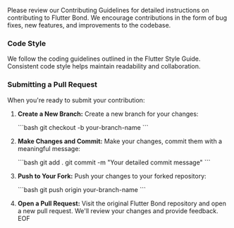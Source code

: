 
Please review our Contributing Guidelines for detailed instructions on contributing to Flutter Bond. We encourage contributions in the form of bug fixes, new features, and improvements to the codebase.

### Code Style

We follow the coding guidelines outlined in the Flutter Style Guide. Consistent code style helps maintain readability and collaboration.

### Submitting a Pull Request

When you're ready to submit your contribution:

1. **Create a New Branch:** Create a new branch for your changes:

   \```bash
   git checkout -b your-branch-name
   \```

2. **Make Changes and Commit:** Make your changes, commit them with a meaningful message:

   \```bash
   git add .
   git commit -m "Your detailed commit message"
   \```

3. **Push to Your Fork:** Push your changes to your forked repository:

   \```bash
   git push origin your-branch-name
   \```

4. **Open a Pull Request:** Visit the original Flutter Bond repository and open a new pull request. We'll review your changes and provide feedback.
   EOF